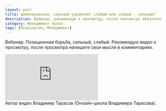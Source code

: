 ```yaml
---
layout: post
title: Доминирование, сильный управляет слабым или слабый - сильным?
description: Вебинар, рекомендую к просмотру, после просмотра обязательно напишите свои мысли в комментариях.
category: Менеджмент Уроки
tags: [Психология, Менеджмент]
---
```

Вебинар. Позиционная борьба, сильный, слабый. Рекомендую видео к просмотру, после просмотра напишите свои мысли в комментариях.

<div class="yt-video-container-1">   
    <iframe src="https://www.youtube.com/embed/_tQbAHZ6u28?rel=0" frameborder="0" allowfullscreen></iframe>
</div>
Автор видео Владимир Тарасов (Онлайн-школа Владимира Тарасова).
